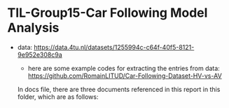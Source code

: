 # TIL-Group15-Car Following Model Analysis

- data: <https://data.4tu.nl/datasets/1255994c-c64f-40f5-8121-9e952e308c9a>
  - here are some example codes for extracting the entries from data: <https://github.com/RomainLITUD/Car-Following-Dataset-HV-vs-AV>

  In docs file, there are three documents referenced in this report in this folder, which are as follows:
  
